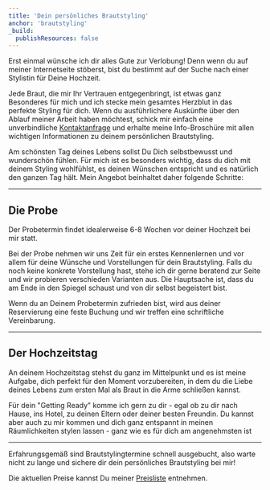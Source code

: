 ```yaml
---
title: 'Dein persönliches Brautstyling'
anchor: 'brautstyling'
_build:
  publishResources: false
---
```


Erst einmal wünsche ich dir alles Gute zur Verlobung! Denn wenn du auf meiner Internetseite stöberst, bist du bestimmt auf der Suche nach einer Stylistin für Deine Hochzeit.

Jede Braut, die mir Ihr Vertrauen entgegenbringt, ist etwas ganz Besonderes für mich und ich stecke mein gesamtes Herzblut in das perfekte Styling für dich. Wenn du ausführlichere Auskünfte über den Ablauf meiner Arbeit haben möchtest, schick mir einfach eine unverbindliche [Kontaktanfrage](/kontakt) und erhalte meine Info-Broschüre mit allen wichtigen Informationen zu deinem persönlichen Brautstyling.

Am schönsten Tag deines Lebens sollst Du Dich selbstbewusst und wunderschön fühlen. Für mich ist es besonders wichtig, dass du dich mit deinem Styling wohlfühlst, es deinen Wünschen entspricht und es natürlich den ganzen Tag hält. Mein Angebot beinhaltet daher folgende Schritte:

<!--more-->

---

## Die Probe

Der Probetermin findet idealerweise 6-8 Wochen vor deiner Hochzeit bei mir statt.

Bei der Probe nehmen wir uns Zeit für ein erstes Kennenlernen und vor allem für deine Wünsche und Vorstellungen für dein Brautstyling. Falls du noch keine konkrete Vorstellung hast, stehe ich dir gerne beratend zur Seite und wir probieren verschieden Varianten aus. Die Hauptsache ist, dass du am Ende in den Spiegel schaust und von dir selbst begeistert bist.

Wenn du an Deinem Probetermin zufrieden bist, wird aus deiner Reservierung eine feste Buchung und wir treffen eine schriftliche Vereinbarung.

---

## Der Hochzeitstag

An deinem Hochzeitstag stehst du ganz im Mittelpunkt und es ist meine Aufgabe, dich perfekt für den Moment vorzubereiten, in dem du die Liebe deines Lebens zum ersten Mal als Braut in die Arme schließen kannst.

Für dein "Getting Ready" komme ich gern zu dir - egal ob zu dir nach Hause, ins Hotel, zu deinen Eltern oder deiner besten Freundin. Du kannst aber auch zu mir kommen und dich ganz entspannt in meinen Räumlichkeiten stylen lassen - ganz wie es für dich am angenehmsten ist

---

Erfahrungsgemäß sind Brautstylingtermine schnell ausgebucht, also warte nicht zu lange und sichere dir dein persönliches Brautstyling bei mir!

Die aktuellen Preise kannst Du meiner [Preisliste](/preisliste) entnehmen.
